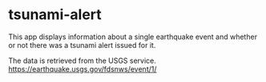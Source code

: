 # tsunami-alert
This app displays information about a single earthquake event and whether or not there was a tsunami alert issued for it.

The data is retrieved from the USGS service. https://earthquake.usgs.gov/fdsnws/event/1/
